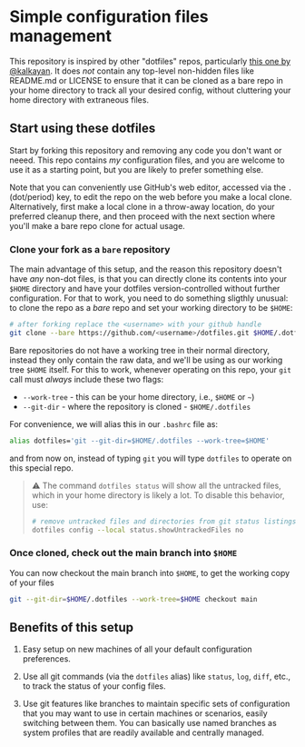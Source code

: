 # Simple configuration files management

This repository is inspired by other "dotfiles" repos, particularly [this one by @kalkayan](https://github.com/kalkayan/dotfiles).  It does _not_ contain any top-level non-hidden files like README.md or LICENSE to ensure that it can be cloned as a bare repo in your home directory to track all your desired config, without cluttering your home directory with extraneous files.

## Start using these dotfiles

Start by forking this repository and removing any code you don't want or neeed. This repo contains _my_ configuration files, and you are welcome to use it as a starting point, but you are likely to prefer something else.

Note that you can conveniently use GitHub's web editor, accessed via the `.` (dot/period) key, to edit the repo on the web before you make a local clone.  Alternatively, first make a local clone in a throw-away location, do your preferred cleanup there, and then proceed with the next section where you'll make a bare repo clone for actual usage.

### Clone your fork as a `bare` repository

The main advantage of this setup, and the reason this repository doesn't have _any_ non-dot files, is that you can directly clone its contents into your `$HOME` directory and have your dotfiles version-controlled without further configuration. For that to work, you need to do something sligthly unusual: to clone the repo as a _bare_ repo and set your working directory to be `$HOME`:

```bash
# after forking replace the <username> with your github handle
git clone --bare https://github.com/<username>/dotfiles.git $HOME/.dotfiles
````

Bare repositories do not have a working tree in their normal directory, instead they only contain the raw data, and we'll be using as our working tree `$HOME` itself. For this to work, whenever operating on this repo, your `git` call must _always_ include these two flags:

- `--work-tree` - this can be your home directory, i.e., `$HOME` or `~`)
- `--git-dir` - where the repository is cloned - `$HOME/.dotfiles` 

For convenience, we will alias this in our `.bashrc`  file as:

```bash
alias dotfiles='git --git-dir=$HOME/.dotfiles --work-tree=$HOME'
```

and from now on, instead of typing `git` you will type `dotfiles` to operate on this special repo.

> :warning: The command `dotfiles status` will show all the untracked files, which in your home directory is likely a lot. To disable this behavior, use:
>
> ```bash 
> # remove untracked files and directories from git status listings
> dotfiles config --local status.showUntrackedFiles no 
> ```

### Once cloned, check out the main branch into `$HOME`

You can now checkout the main branch into `$HOME`, to get the working copy of your files 

```bash
git --git-dir=$HOME/.dotfiles --work-tree=$HOME checkout main
```

## Benefits of this setup

1. Easy setup on new machines of all your default configuration preferences.

1. Use all git commands (via the `dotfiles` alias) like `status`, `log`, `diff`, etc., to track the status of your config files.

1. Use git features like branches to maintain specific sets of configuration that you may want to use in certain machines or scenarios, easily switching between them.  You can basically use named branches as system profiles that are readily available and centrally managed.